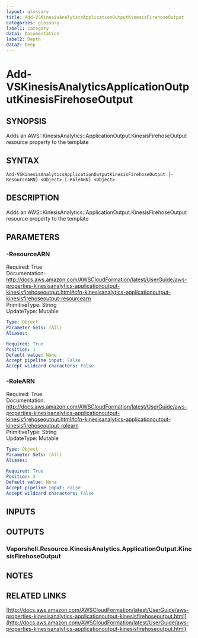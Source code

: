 ```yaml
---
layout: glossary
title: Add-VSKinesisAnalyticsApplicationOutputKinesisFirehoseOutput
categories: glossary
label1: Category
data1: Documentation
label2: Depth
data2: Deep
---
```


# Add-VSKinesisAnalyticsApplicationOutputKinesisFirehoseOutput

## SYNOPSIS
Adds an AWS::KinesisAnalytics::ApplicationOutput.KinesisFirehoseOutput resource property to the template

## SYNTAX

```
Add-VSKinesisAnalyticsApplicationOutputKinesisFirehoseOutput [-ResourceARN] <Object> [-RoleARN] <Object>
```

## DESCRIPTION
Adds an AWS::KinesisAnalytics::ApplicationOutput.KinesisFirehoseOutput resource property to the template

## PARAMETERS

### -ResourceARN
Required: True    
Documentation: http://docs.aws.amazon.com/AWSCloudFormation/latest/UserGuide/aws-properties-kinesisanalytics-applicationoutput-kinesisfirehoseoutput.html#cfn-kinesisanalytics-applicationoutput-kinesisfirehoseoutput-resourcearn    
PrimitiveType: String    
UpdateType: Mutable

```yaml
Type: Object
Parameter Sets: (All)
Aliases: 

Required: True
Position: 1
Default value: None
Accept pipeline input: False
Accept wildcard characters: False
```

### -RoleARN
Required: True    
Documentation: http://docs.aws.amazon.com/AWSCloudFormation/latest/UserGuide/aws-properties-kinesisanalytics-applicationoutput-kinesisfirehoseoutput.html#cfn-kinesisanalytics-applicationoutput-kinesisfirehoseoutput-rolearn    
PrimitiveType: String    
UpdateType: Mutable

```yaml
Type: Object
Parameter Sets: (All)
Aliases: 

Required: True
Position: 2
Default value: None
Accept pipeline input: False
Accept wildcard characters: False
```

## INPUTS

## OUTPUTS

### Vaporshell.Resource.KinesisAnalytics.ApplicationOutput.KinesisFirehoseOutput

## NOTES

## RELATED LINKS

[http://docs.aws.amazon.com/AWSCloudFormation/latest/UserGuide/aws-properties-kinesisanalytics-applicationoutput-kinesisfirehoseoutput.html](http://docs.aws.amazon.com/AWSCloudFormation/latest/UserGuide/aws-properties-kinesisanalytics-applicationoutput-kinesisfirehoseoutput.html)

